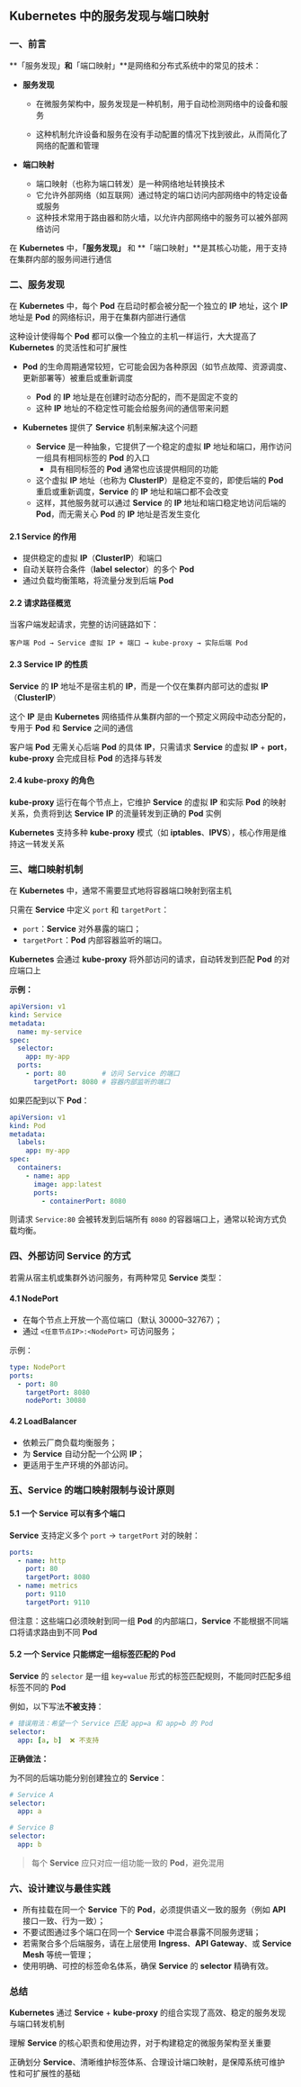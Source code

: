 ## **Kubernetes** 中的服务发现与端口映射

### 一、前言

**「服务发现」**和**「端口映射」**是网络和分布式系统中的常见的技术：

- **服务发现**
  - 在微服务架构中，服务发现是一种机制，用于自动检测网络中的设备和服务

  - 这种机制允许设备和服务在没有手动配置的情况下找到彼此，从而简化了网络的配置和管理

- **端口映射**
  - 端口映射（也称为端口转发）是一种网络地址转换技术
  - 它允许外部网络（如互联网）通过特定的端口访问内部网络中的特定设备或服务
  - 这种技术常用于路由器和防火墙，以允许内部网络中的服务可以被外部网络访问


在 **Kubernetes** 中，**「服务发现」** 和 **「端口映射」**是其核心功能，用于支持在集群内部的服务间进行通信

### 二、服务发现

在 **Kubernetes** 中，每个 **Pod** 在启动时都会被分配一个独立的 **IP** 地址，这个 **IP** 地址是 **Pod** 的网络标识，用于在集群内部进行通信

这种设计使得每个 **Pod** 都可以像一个独立的主机一样运行，大大提高了 **Kubernetes** 的灵活性和可扩展性

- **Pod** 的生命周期通常较短，它可能会因为各种原因（如节点故障、资源调度、更新部署等）被重启或重新调度
  - **Pod** 的 **IP** 地址是在创建时动态分配的，而不是固定不变的
  - 这种 **IP** 地址的不稳定性可能会给服务间的通信带来问题

- **Kubernetes** 提供了 **Service** 机制来解决这个问题
  - **Service** 是一种抽象，它提供了一个稳定的虚拟 **IP** 地址和端口，用作访问一组具有相同标签的 **Pod** 的入口
    - 具有相同标签的 **Pod** 通常也应该提供相同的功能
  - 这个虚拟 **IP** 地址（也称为 **ClusterIP**）是稳定不变的，即使后端的 **Pod** 重启或重新调度，**Service** 的 **IP** 地址和端口都不会改变
  - 这样，其他服务就可以通过 **Service** 的 **IP** 地址和端口稳定地访问后端的 **Pod**，而无需关心 **Pod** 的 **IP** 地址是否发生变化

#### 2.1 **Service** 的作用

- 提供稳定的虚拟 **IP**（**ClusterIP**）和端口
- 自动关联符合条件（**label** **selector**）的多个 **Pod**
- 通过负载均衡策略，将流量分发到后端 **Pod**

#### 2.2 请求路径概览

当客户端发起请求，完整的访问链路如下：

```
客户端 Pod → Service 虚拟 IP + 端口 → kube-proxy → 实际后端 Pod
```

#### 2.3 **Service** **IP** 的性质

**Service** 的 **IP** 地址不是宿主机的 **IP**，而是一个仅在集群内部可达的虚拟 **IP**（**ClusterIP**）

这个 **IP** 是由 **Kubernetes** 网络插件从集群内部的一个预定义网段中动态分配的，专用于 **Pod** 和 **Service** 之间的通信

客户端 **Pod** 无需关心后端 **Pod** 的具体 **IP**，只需请求 **Service** 的虚拟 **IP** + **port**，**kube-proxy** 会完成目标 **Pod** 的选择与转发

#### 2.4 **kube-proxy** 的角色

**kube-proxy** 运行在每个节点上，它维护 **Service** 的虚拟 **IP** 和实际 **Pod** 的映射关系，负责将到达 **Service** **IP** 的流量转发到正确的 **Pod** 实例

**Kubernetes** 支持多种 **kube-proxy** 模式（如 **iptables**、**IPVS**），核心作用是维持这一转发关系

### 三、端口映射机制

在 **Kubernetes** 中，通常不需要显式地将容器端口映射到宿主机

只需在 **Service** 中定义 `port` 和 `targetPort`：

- `port`：**Service** 对外暴露的端口；
- `targetPort`：**Pod** 内部容器监听的端口。

**Kubernetes** 会通过 **kube-proxy** 将外部访问的请求，自动转发到匹配 **Pod** 的对应端口上

**示例：**

```yaml
apiVersion: v1
kind: Service
metadata:
  name: my-service
spec:
  selector:
    app: my-app
  ports:
    - port: 80         # 访问 Service 的端口
      targetPort: 8080 # 容器内部监听的端口
```

如果匹配到以下 **Pod**：

```yaml
apiVersion: v1
kind: Pod
metadata:
  labels:
    app: my-app
spec:
  containers:
    - name: app
      image: app:latest
      ports:
        - containerPort: 8080
```

则请求 `Service:80` 会被转发到后端所有 `8080` 的容器端口上，通常以轮询方式负载均衡。

### 四、外部访问 **Service** 的方式

若需从宿主机或集群外访问服务，有两种常见 **Service** 类型：

#### 4.1 **NodePort**

- 在每个节点上开放一个高位端口（默认 30000–32767）；
- 通过 `<任意节点IP>:<NodePort>` 可访问服务；

示例：

```yaml
type: NodePort
ports:
  - port: 80
    targetPort: 8080
    nodePort: 30080
```

#### 4.2 **LoadBalancer**

- 依赖云厂商负载均衡服务；
- 为 **Service** 自动分配一个公网 **IP**；
- 更适用于生产环境的外部访问。

### 五、**Service** 的端口映射限制与设计原则

#### 5.1 一个 **Service** 可以有多个端口

**Service** 支持定义多个 `port` → `targetPort` 对的映射：

```yaml
ports:
  - name: http
    port: 80
    targetPort: 8080
  - name: metrics
    port: 9110
    targetPort: 9110
```

但注意：这些端口必须映射到同一组 **Pod** 的内部端口，**Service** 不能根据不同端口将请求路由到不同 **Pod**

#### 5.2 一个 **Service** 只能绑定一组标签匹配的 **Pod**

**Service** 的 `selector` 是一组 `key=value` 形式的标签匹配规则，不能同时匹配多组标签不同的 **Pod**

例如，以下写法**不被支持**：

```yaml
# 错误用法：希望一个 Service 匹配 app=a 和 app=b 的 Pod
selector:
  app: [a, b]  ❌ 不支持
```

**正确做法：**

为不同的后端功能分别创建独立的 **Service**：

```yaml
# Service A
selector:
  app: a

# Service B
selector:
  app: b
```

> 每个 **Service** 应只对应一组功能一致的 **Pod**，避免混用

### 六、设计建议与最佳实践

- 所有挂载在同一个 **Service** 下的 **Pod**，必须提供语义一致的服务（例如 **API** 接口一致、行为一致）；
- 不要试图通过多个端口在同一个 **Service** 中混合暴露不同服务逻辑；
- 若需聚合多个后端服务，请在上层使用 **Ingress**、**API** **Gateway**、或 **Service** **Mesh** 等统一管理；
- 使用明确、可控的标签命名体系，确保 **Service** 的 **selector** 精确有效。

### 总结

**Kubernetes** 通过 **Service** + **kube-proxy** 的组合实现了高效、稳定的服务发现与端口转发机制

理解 **Service** 的核心职责和使用边界，对于构建稳定的微服务架构至关重要

正确划分 **Service**、清晰维护标签体系、合理设计端口映射，是保障系统可维护性和可扩展性的基础